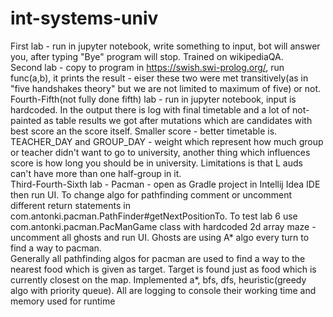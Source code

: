 # int-systems-univ
First lab - run in jupyter notebook, write something to input, bot will answer you, after typing "Bye" program will stop. Trained on wikipediaQA.     
Second lab - copy to program in https://swish.swi-prolog.org/, run func(a,b), it prints the result - eiser these two were met transitively(as in "five handshakes theory" but we are not limited to maximum of five) or not.    
Fourth-Fifth(not fully done fifth) lab - run in jupyter notebook, input is hardcoded. In the output there is log with final timetable and a lot of not-painted as table results we got after mutations which are candidates with best score an the score itself. Smaller score - better timetable is. TEACHER_DAY and GROUP_DAY - weight which represent how much group or teacher didn't want to go to university, another thing which influences score is how long  you should be in university. Limitations is that L auds can't have more than one half-group in it.     
Third-Fourth-Sixth lab - Pacman - open as Gradle project in Intellij Idea IDE then run UI. To change algo for pathfinding comment or uncomment different return statements in com.antonki.pacman.PathFinder#getNextPositionTo. To test lab 6 use com.antonki.pacman.PacManGame class with hardcoded 2d array maze - uncomment all ghosts and run UI. Ghosts are using A* algo every turn to find a way to pacman.  
Generally all pathfinding algos for pacman are used to find a way to the nearest food which is given as target. Target is found just as food which is currently closest on the map. Implemented a*, bfs, dfs, heuristic(greedy algo with priority queue). All are logging to console their working time and memory used for runtime
